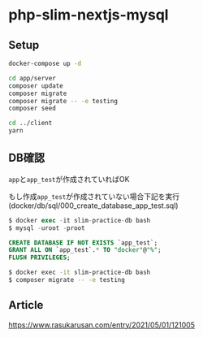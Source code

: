 # php-slim-nextjs-mysql

## Setup

```sh
docker-compose up -d

cd app/server
composer update
composer migrate
composer migrate -- -e testing
composer seed

cd ../client
yarn
```

## DB確認

`app`と`app_test`が作成されていればOK

もし作成`app_test`が作成されていない場合下記を実行(docker/db/sql/000_create_database_app_test.sql)
```sql
$ docker exec -it slim-practice-db bash
$ mysql -uroot -proot

CREATE DATABASE IF NOT EXISTS `app_test`;
GRANT ALL ON `app_test`.* TO "docker"@"%";
FLUSH PRIVILEGES;
```

```sh
$ docker exec -it slim-practice-db bash
$ composer migrate -- -e testing
```

## Article
https://www.rasukarusan.com/entry/2021/05/01/121005
